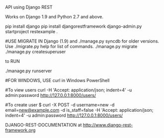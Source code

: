 
API using Django REST

Works on Django 1.9 and Python 2.7 and above.

pip install django
pip install djangorestframework
django-admin.py startproject restexample .

#USE MIGRATE IN Django (1.9) and ./manage.py syncdb for older versions. Use ./migrate.py help for list of commands. 
./manage.py migrate         
./manage.py createsuperuser

to RUN

./manage.py runserver

#FOR WINDOWS, USE curl in Windows PowerShell

#To view users
curl -H 'Accept: application/json; indent=4' -u admin:password http://127.0.0.1:8000/users/

#To create user
$ curl -X POST -d username=new -d email=new@example.com -d is_staff=false -H 'Accept: application/json; indent=4' -u admin:password http://127.0.0.1:8000/users/


DJANGO-REST-DOCUMENTATION at
http://www.django-rest-framework.org

